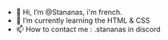 - 👋 Hi, I’m @Stananas, i'm french.
- 🌱 I’m currently learning the HTML & CSS
- 📫 How to contact me : .stananas in discord
<!---
Stananas/Stananas is a ✨ special ✨ repository because its `README.md` (this file) appears on your GitHub profile.
You can click the Preview link to take a look at your changes.
--->
